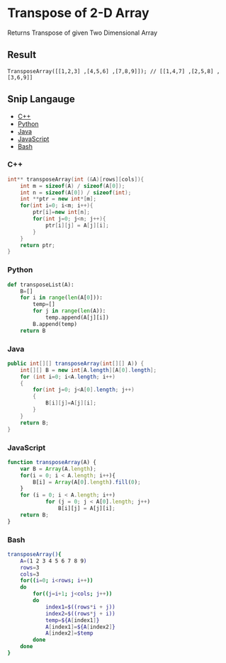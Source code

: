 # Transpose of 2-D Array 
Returns Transpose of given Two Dimensional Array

## Result
```
TransposeArray([[1,2,3] ,[4,5,6] ,[7,8,9]]); // [[1,4,7] ,[2,5,8] ,[3,6,9]]
```

## Snip Langauge
* [C++](#c)
* [Python](#python)
* [Java](#java)
* [JavaScript](#javascript)
* [Bash](#bash)

### C++
```cpp
int** transposeArray(int (&A)[rows][cols]){
    int m = sizeof(A) / sizeof(A[0]);
    int n = sizeof(A[0]) / sizeof(int);
    int **ptr = new int*[m];
    for(int i=0; i<m; i++){
        ptr[i]=new int[n];
        for(int j=0; j<n; j++){
            ptr[i][j] = A[j][i];
        }
    }
    return ptr;
}
```

### Python
```python
def transposeList(A):
    B=[]
    for i in range(len(A[0])):
        temp=[]
        for j in range(len(A)):
            temp.append(A[j][i])
        B.append(temp)
    return B

```

### Java
```java
public int[][] transposeArray(int[][] A)) {
    int[][] B = new int[A.length][A[0].length];
    for (int i=0; i<A.length; i++) 
    {
        for(int j=0; j<A[0].length; j++) 
        {
            B[i][j]=A[j][i];
        }
    }
    return B;
}

```


### JavaScript
```js
function transposeArray(A) {
    var B = Array(A.length);
    for(i = 0; i < A.length; i++){
        B[i] = Array(A[0].length).fill(0);
    }
    for (i = 0; i < A.length; i++)
            for (j = 0; j < A[0].length; j++)
                B[i][j] = A[j][i];
    return B;
}
```

### Bash
```bash
transposeArray(){
    A=(1 2 3 4 5 6 7 8 9)
    rows=3
    cols=3    
    for((i=0; i<rows; i++))
    do
        for((j=i+1; j<cols; j++))
        do
            index1=$((rows*i + j))
            index2=$((rows*j + i))
            temp=${A[index1]}
            A[index1]=${A[index2]}
            A[index2]=$temp
        done
    done        
}
```
